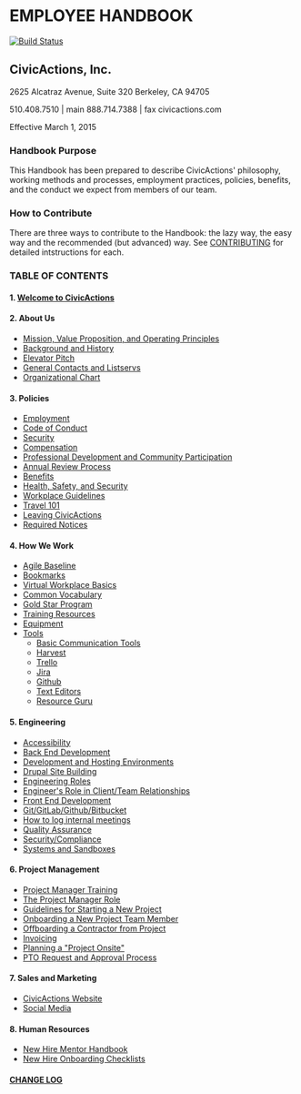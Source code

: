 # EMPLOYEE HANDBOOK

[![Build Status](https://travis-ci.org/CivicActions/handbook.svg?branch=master)](https://travis-ci.org/CivicActions/handbook)

## CivicActions, Inc.

2625 Alcatraz Avenue, Suite 320
Berkeley, CA 94705

510.408.7510 | main
888.714.7388 | fax
civicactions.com

Effective March 1, 2015

### <a name="purpose"></a>Handbook Purpose

This Handbook has been prepared to describe CivicActions' philosophy, working methods and processes, employment practices, policies, benefits, and the conduct we expect from members of our team.

### <a name="contributing"></a>How to Contribute

There are three ways to contribute to the Handbook: the lazy way, the easy way and the recommended (but advanced) way. See [CONTRIBUTING](CONTRIBUTING.md) for detailed intstructions for each.

### <a name="toc"></a>TABLE OF CONTENTS

#### 1. [Welcome to CivicActions](docs/01-welcome-to-civicactions)

#### 2. About Us

* [Mission, Value Proposition, and Operating Principles](docs/02-about-us/mission-values-operating-principles.md)
* [Background and History](docs/02-about-us/background-and-history.md)
* [Elevator Pitch](docs/02-about-us/elevator-pitch.md)
* [General Contacts and Listservs](docs/02-about-us/general-contacts-and-listservs.md)
* [Organizational Chart](docs/02-about-us/org-chart.md)

#### 3. Policies

* [Employment](docs/03-policies/employment.md)
* [Code of Conduct](docs/03-policies/code-of-conduct.md)
* [Security](https://github.com/CivicActions/security-policy/blob/master/README.md)
* [Compensation](docs/03-policies/compensation.md)
* [Professional Development and Community Participation](docs/03-policies/prodev-community-participation.md)
* [Annual Review Process](docs/03-policies/annual-review-process.md)
* [Benefits](docs/03-policies/benefits.md)
* [Health, Safety, and Security](docs/03-policies/health-safety-security.md)
* [Workplace Guidelines](docs/03-policies/workplace-guidelines.md)
* [Travel 101](docs/03-policies/travel-101.md)
* [Leaving CivicActions](docs/03-policies/leaving-civicactions.md)
* [Required Notices](docs/03-policies/required-notices.md)

#### 4. How We Work

* [Agile Baseline](docs/04-how-we-work/agile-baseline)
* [Bookmarks](docs/04-how-we-work/bookmarks.md)
* [Virtual Workplace Basics](docs/04-how-we-work/virtual-workplace-basics.md)
* [Common Vocabulary](docs/04-how-we-work/common-vocab.md)
* [Gold Star Program](docs/04-how-we-work/gold-star-program.md)
* [Training Resources](docs/04-how-we-work/training-resources.md)
* [Equipment](docs/04-how-we-work/equipment.md)
* [Tools](docs/04-how-we-work/tools)
  * [Basic Communication Tools](docs/04-how-we-work/tools/basic-communication-tools.md)
  * [Harvest](docs/04-how-we-work/tools/harvest.md)
  * [Trello](docs/04-how-we-work/tools/trello.md)
  * [Jira](docs/04-how-we-work/tools/jira.md)
  * [Github](docs/04-how-we-work/tools/github.md)
  * [Text Editors](docs/04-how-we-work/tools/text-editors.md)
  * [Resource Guru](docs/04-how-we-work/tools/resource-guru.md)

#### 5. Engineering

* [Accessibility](docs/05-engineering/accessibility.md)
* [Back End Development](docs/05-engineering/back-end-development.md)
* [Development and Hosting Environments](docs/05-engineering/dev-environments.md)
* [Drupal Site Building](docs/05-engineering/drupal-site-building.md)
* [Engineering Roles](docs/05-engineering/engineering-roles.md)
* [Engineer's Role in Client/Team Relationships](docs/05-engineering/engineer-role-in-client-relationships.md)
* [Front End Development](docs/05-engineering/front-end-development.md)
* [Git/GitLab/Github/Bitbucket](docs/05-engineering/git-gitlab-github-bitbucket.md)
* [How to log internal meetings](docs/05-engineering/internalmeetings.md)
* [Quality Assurance](docs/05-engineering/qa.md)
* [Security/Compliance](docs/05-engineering/security-compliance.md)
* [Systems and Sandboxes](docs/05-engineering/systems-sandboxes.md)

#### 6. Project Management

* [Project Manager Training](docs/06-project-management/pm-training-doc.md)
* [The Project Manager Role](docs/06-project-management/pm-role.md)
* [Guidelines for Starting a New Project](docs/06-project-management/starting-new-project.md)
* [Onboarding a New Project Team Member](docs/06-project-management/onboarding-new-project-team-member.md)
* [Offboarding a Contractor from Project](docs/06-project-management/offboarding-contractor-from-project.md)
* [Invoicing](docs/06-project-management/invoicing.md)
* [Planning a "Project Onsite"](docs/06-project-management/planning-project-onsite.md)
* [PTO Request and Approval Process](docs/06-project-management/pto-request-approval-process.md)

#### 7. Sales and Marketing

* [CivicActions Website](docs/07-sales-and-marketing/civicactions-website.md)
* [Social Media](docs/07-sales-and-marketing/social-media.md)

#### 8. Human Resources

* [New Hire Mentor Handbook](docs/08-hr-admin/mentor-handbook.md)
* [New Hire Onboarding Checklists](docs/08-hr-admin/onboarding-checklists.md)

#### [CHANGE LOG](CHANGELOG.md)

